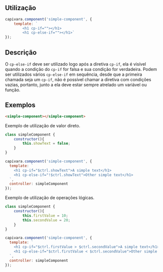 ## Utilização
```js
capivara.component('simple-component', {
    template: `
        <h1 cp-if=""></h1>
        <h1 cp-else-if=""></h1>`
});
```
## Descrição

O `cp-else-if` deve ser utilizado logo após a diretiva `cp-if`, ela é visível quando a condição do `cp-if` for falsa e sua condição for verdadeira. Podem ser utilizados vários `cp-else-if` em sequência, desde que a primeira chamada seja um `cp-if`, não é possível chamar a diretiva com condições vazias, portanto, junto a ela deve estar sempre atrelado um variável ou função.

## Exemplos

```HTML
<simple-component></simple-component>
```

Exemplo de utilização de valor direto.

```js
class simpleComponent {
    constructor(){
        this.showText = false;
    }
}

capivara.component('simple-component', {
  template: `
	<h1 cp-if="$ctrl.showText">A simple text</h1>
    <h1 cp-else-if="!$ctrl.showText">Other simple text</h1>
  `,
  controller: simpleComponent
});
```

Exemplo de utilização de operações lógicas.

```js
class simpleComponent {
    constructor(){
        this.firstValue = 10;
        this.secondValue = 20;
    }
}

capivara.component('simple-component', {
  template: `
	<h1 cp-if="$ctrl.firstValue > $ctrl.secondValue">A simple text</h1>
    <h1 cp-else-if="$ctrl.firstValue < $ctrl.secondValue">Other simple text</h1>
  `,
  controller: simpleComponent
});
```